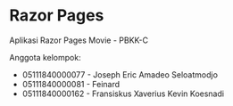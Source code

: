 # Razor Pages
Aplikasi Razor Pages Movie - PBKK-C

Anggota kelompok:
* 05111840000077 - Joseph Eric Amadeo Seloatmodjo
* 05111840000081 - Feinard
* 05111840000162 - Fransiskus Xaverius Kevin Koesnadi
